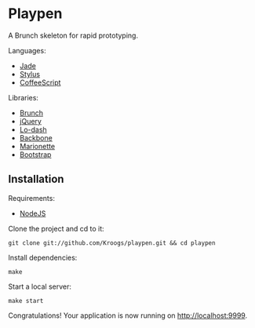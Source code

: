 Playpen
=======

A Brunch skeleton for rapid prototyping.

Languages:

- [Jade][Jade]
- [Stylus][Stylus]
- [CoffeeScript][CoffeeScript]

Libraries:

- [Brunch][Brunch]
- [jQuery][jQuery]
- [Lo-dash][Lo-dash]
- [Backbone][Backbone]
- [Marionette][Marionette]
- [Bootstrap][Bootstrap]

Installation
------------

Requirements:

- [NodeJS][NodeJS]

Clone the project and cd to it:

    git clone git://github.com/Kroogs/playpen.git && cd playpen

Install dependencies:

    make

Start a local server:

    make start

Congratulations!  Your application is now running on
[http://localhost:9999](http://localhost:9999).

[NodeJS]: http://nodejs.org/ "NodeJS"
[Brunch]: http://brunch.io "Brunch"
[Jade]: http://jade-lang.com/ "Jade"
[Stylus]: http://learnboost.github.io/stylus/ "Stylus"
[CoffeeScript]: http://coffeescript.org/ "CoffeeScript"
[jQuery]: http://jquery.com/ "jQuery"
[Backbone]: http://backbonejs.org/ "Backbone"
[Lo-dash]: http://lodash.com/ "Lo-Dash"
[Marionette]: http://marionettejs.com/ "Marionette"
[Bootstrap]: http://twitter.github.io/bootstrap/ "Bootstrap"
